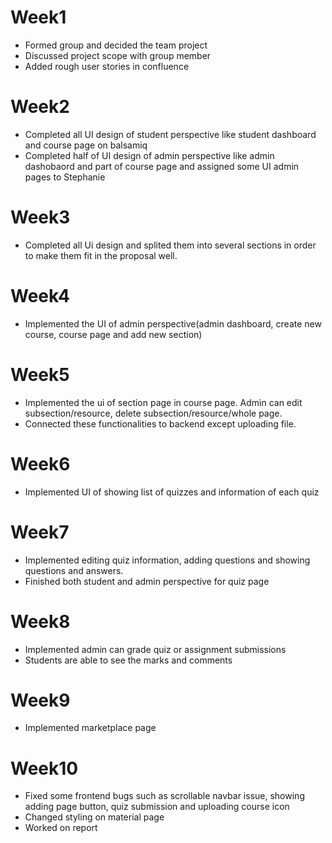# Week1
- Formed group and decided the team project
- Discussed project scope with group member
- Added rough user stories in confluence

# Week2
- Completed all UI design of student perspective like student dashboard and course page on balsamiq
- Completed half of UI design of admin perspective like admin dashobaord and part of course page and assigned some UI admin pages to Stephanie

# Week3
- Completed all Ui design and splited them into several sections in order to make them fit in the proposal well.

# Week4
- Implemented the UI of admin perspective(admin dashboard, create new course, course page and add new section)

# Week5
- Implemented the ui of section page in course page. Admin can edit subsection/resource, delete subsection/resource/whole page.
- Connected these functionalities to backend except uploading file.

# Week6
- Implemented UI of showing list of quizzes and information of each quiz

# Week7
- Implemented editing quiz information, adding questions and showing questions and answers.
- Finished both student and admin perspective for quiz page

# Week8
- Implemented admin can grade quiz or assignment submissions
- Students are able to see the marks and comments

# Week9
- Implemented marketplace page

# Week10
- Fixed some frontend bugs such as scrollable navbar issue, showing adding page button, quiz submission and uploading course icon
- Changed styling on material page
- Worked on report
